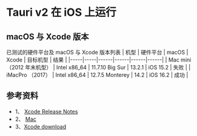 # Tauri v2 在 iOS 上运行
  
## macOS 与 Xcode 版本
已测试的硬件平台及 macOS 与 Xcode 版本列表
| 机型 | 硬件平台 | macOS | Xcode | 目标机型 | 结果 |
|-----|-----|------|------|------|------|
| Mac mini（2012 年末机型） | Intel x86_64 | 11.7.10 Big Sur | 13.2.1 | iOS 15.2 | 失败 |
| iMacPro （2017） | Intel x86_64 | 12.7.5 Monterey | 14.2 | iOS 16.2 | 成功 |

## 参考资料
- 1、 [Xcode Release Notes](https://developer.apple.com/documentation/xcode-release-notes)
- 2、 [Mac](https://support.apple.com/zh-cn/docs/mac)
- 3、[Xcode download](https://developer.apple.com/download/all/?q=xcode)
